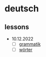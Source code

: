# deutsch
## lessons
- 10.12.2022
    - [ ] [grammatik](https://github.com/skirt-owner/deutsch/unterrichts/10-12-2022/grammatiken/grammatiken.md)
    - [ ] [wörter](https://github.com/skirt-owner/deutsch/unterrichts/10-12-2022/worter/worter.md)
